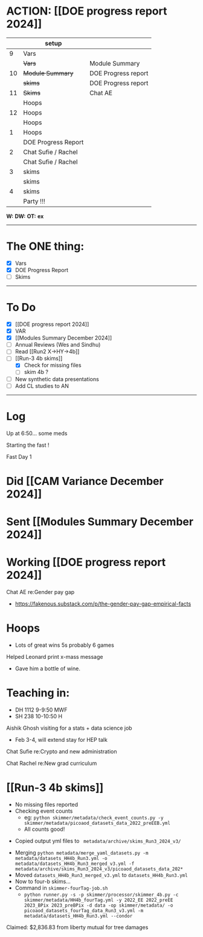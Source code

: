 # ACTION: [[DOE progress report 2024]]

|     | setup               |                     |
| --- | ------------------- | ------------------- |
| 9   | Vars                |                     |
|     | ~~Vars~~            | Module Summary      |
| 10  | ~~Module Summary~~  | DOE Progress report |
|     | ~~skims~~           | DOE Progress report |
| 11  | ~~Skims~~           | Chat AE             |
|     | Hoops               |                     |
| 12  | Hoops               |                     |
|     | Hoops               |                     |
| 1   | Hoops               |                     |
|     | DOE Progress Report |                     |
| 2   | Chat Sufie / Rachel |                     |
|     | Chat Sufie / Rachel |                     |
| 3   | skims               |                     |
|     | skims               |                     |
| 4   | skims               |                     |
|     | Party !!!           |                     |

**W:**
**DW:**
**OT:**
**ex** 

---
# The ONE thing: 
- [x] Vars
- [x] DOE Progress Report
- [ ] Skims

---
# To Do

- [x] [[DOE progress report 2024]]
- [x] VAR
- [x] [[Modules Summary December 2024]]
- [ ] Annual Reviews (Wes and Sindhu)
- [ ] Read [[Run2 X->HY->4b]]
- [ ] [[Run-3 4b skims]]
	- [x] Check for missing files
	- [ ] skim 4b ?
- [ ] New  synthetic data presentations
- [ ] Add CL studies to AN

---

# Log

Up at 6:50... some meds

Starting the fast ! 

Fast Day 1

# Did [[CAM Variance December 2024]]

# Sent [[Modules Summary December 2024]]

# Working [[DOE progress report 2024]]

Chat AE re:Gender pay gap
- https://fakenous.substack.com/p/the-gender-pay-gap-empirical-facts

# Hoops 
- Lots of great wins 5s probably 6 games

Helped Leonard print x-mass message
- Gave him a bottle of wine.
# Teaching in: 
- DH 1112 9-9:50 MWF
- SH 238 10-10:50 H


Aishik Ghosh visiting for a stats + data science job
- Feb 3-4, will extend stay for HEP talk 

Chat Sufie re:Crypto and new administration

Chat Rachel re:New grad curriculum

# [[Run-3 4b skims]]
- No missing files reported
- Checking event counts
	- eg: `python skimmer/metadata/check_event_counts.py -y skimmer/metadata/picoaod_datasets_data_2022_preEEB.yml`
	* All counts good! 
* Copied output yml files to ` metadata/archive/skims_Run3_2024_v3/`
- Merging `python metadata/merge_yaml_datasets.py -m metadata/datasets_HH4b_Run3.yml -o metadata/datasets_HH4b_Run3_merged_v3.yml -f metadata/archive/skims_Run3_2024_v3/picoaod_datasets_data_202*`
- Moved `datasets_HH4b_Run3_merged_v3.yml` to `datasets_HH4b_Run3.yml`
- Now to four-b skims...
- Command in `skimmer-fourTag-job.sh `
	- `python runner.py -s -p skimmer/processor/skimmer_4b.py -c skimmer/metadata/HH4b_fourTag.yml -y 2022_EE 2022_preEE 2023_BPix 2023_preBPix -d data -op skimmer/metadata/ -o picoaod_datasets_fourTag_data_Run3_v3.yml -m metadata/datasets_HH4b_Run3.yml --condor`

Claimed: $2,836.83 from liberty mutual for tree damages

